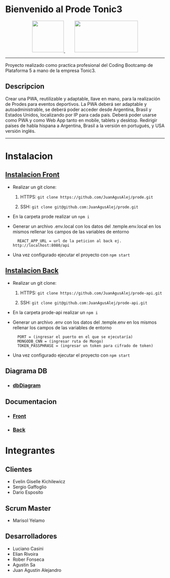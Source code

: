 # Bienvenido al Prode Tonic3

<div align="center">
<a href="https://tonic3.com/" style="margin-right: 30px" target="_blank">
    <img src="https://info.tonic3.com/hubfs/tonic3-logotype-color.png" width="100" height="100">
</a>
<a align="center" href="http://https://www.plataforma5.la/" target="_blank">
    <img src="https://www.plataforma5.la/static/media/P5Desktop.d1842dd2bff00677295cd7d28a29e60c.svg" width="200" height="100">
</a>
</div>

------------
Proyecto realizado como practica profesional del Coding Bootcamp de Plataforma 5 a mano de la empresa Tonic3.

## Descripcion
Crear una PWA, reutilizable y adaptable, llave en mano, para la realización de Prodes para eventos deportivos. 
La PWA deberá ser adaptable y autoadministrable, se deberá poder acceder desde Argentina, Brasil y Estados Unidos, localizando por IP para cada país. 
Deberá poder usarse como PWA y como Web App tanto en mobile, tablets y desktop. Redirigir países de habla hispana a Argentina, Brasil a la versión en portugués, y USA versión inglés. 

------------
# Instalacion

## <a href="https://github.com/JuanAgusAlej/prode" target="_blank"> Instalacion Front </a>

- Realizar un git clone:
	1. HTTPS: `git clone https://github.com/JuanAgusAlej/prode.git`

	2. SSH: `git clone git@github.com:JuanAgusAlej/prode.git`

- En la carpeta prode realizar un `npm i`
- Generar un archivo .env.local con los datos del .temple.env.local en los mismos rellenar los campos de las variables de entorno
		
        REACT_APP_URL = url de la peticion al back ej. http://localhost:8080/api

- Una vez configurado ejecutar el proyecto con `npm start`

## <a href="https://github.com/JuanAgusAlej/prode-api" target="_blank">Instalacion Back</a>
- Realizar un git clone:
	1. HTTPS: `git clone https://github.com/JuanAgusAlej/prode-api.git`

	2. SSH: `git clone git@github.com:JuanAgusAlej/prode-api.git`

- En la carpeta prode-api realizar un `npm i`
- Generar un archivo .env con los datos del .temple.env en los mismos rellenar los campos de las variables de entorno
		
		PORT = (ingresar el puerto en el que se ejecutaría)
		MONGODB_CNN = (ingresar ruta de Mongo)
		TOKEN_PASSPHRASE = (ingresar un token para cifrado de token)
		
- Una vez configurado ejecutar el proyecto con `npm start`

## Diagrama DB
- ### <a href="https://dbdiagram.io/d/6328db260911f91ba5e92378" target="_blank">dbDiagram<a/>
## Documentacion
- ### <a href="https://github.com/ElianRivoira/prode" target="_blank">Front</a>
- ###  <a href="https://github.com/ElianRivoira/prode-api" target="_blank">Back</a>


# Integrantes

## Clientes
- Evelin Giselle Kichilewicz
- Sergio Gaffoglio
- Dario Esposito

## Scrum Master
- Marisol Yelamo

## Desarrolladores
- Luciano Casini
- Elian Rivoira
- Rober Fonseca
- Agustin Sa 
- Juan Agustin Alejandro

